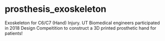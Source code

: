 # prosthesis_exoskeleton
Exoskeleton for C6/C7 (Hand) Injury. UT Biomedical engineers participated in 2018 Design Compeitition to construct a 3D printed prosthetic hand for patients!
